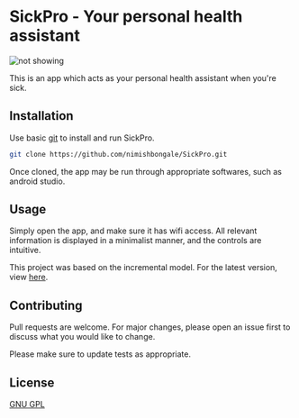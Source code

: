# SickPro - Your personal health assistant 
![not showing](https://github.com/nimishbongale/SickPro/blob/master/docs/sickpro6.PNG)

This is an app which acts as your personal health assistant when you're sick.

## Installation

Use basic [git](https://services.github.com/on-demand/downloads/github-git-cheat-sheet.pdf) to install and run SickPro.

```bash
git clone https://github.com/nimishbongale/SickPro.git
```

Once cloned, the app may be run through appropriate softwares, such as android studio.

## Usage

Simply open the app, and make sure it has wifi access. All relevant information is displayed in a minimalist manner, and the controls are intuitive.   

This project was based on the incremental model.
For the latest version, view [here](https://github.com/nimishbongale/TheSickestPro).

## Contributing
Pull requests are welcome. For major changes, please open an issue first to discuss what you would like to change.

Please make sure to update tests as appropriate.

## License
[GNU GPL](https://www.gnu.org/licenses/gpl-3.0.en.html)
